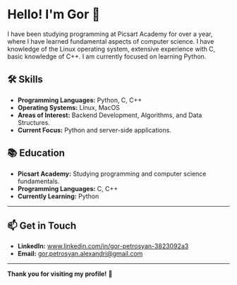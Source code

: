 # Hello! I'm Gor 👋

I have been studying programming at Picsart Academy for over a year,
where I have learned fundamental aspects of computer science. 
I have knowledge of the Linux operating system, extensive experience with C, basic knowledge of C++.
I am currently focused on learning Python.

## 🛠️ Skills

- **Programming Languages:** Python, C, C++
- **Operating Systems:** Linux, MacOS
- **Areas of Interest:** Backend Development, Algorithms, and Data Structures.
- **Current Focus:** Python and server-side applications.

## 📚 Education

- **Picsart Academy:** Studying programming and computer science fundamentals.
- **Programming Languages:** C, C++
- **Currently Learning:** Python

---

## 📫 Get in Touch

- **LinkedIn:**  www.linkedin.com/in/gor-petrosyan-3823092a3
- **Email:** gor.petrosyan.alexandri@gmail.com

---

**Thank you for visiting my profile!** 🚀
